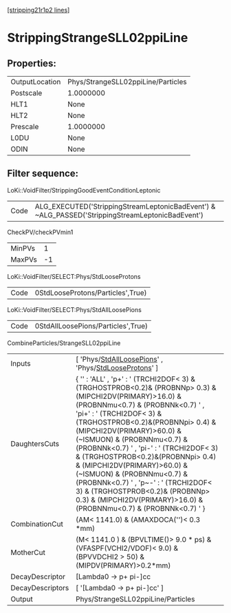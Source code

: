 [[stripping21r1p2 lines]](./stripping21r1p2-index)

# StrippingStrangeSLL02ppiLine

## Properties:

|                |                                    |
|----------------|------------------------------------|
| OutputLocation | Phys/StrangeSLL02ppiLine/Particles |
| Postscale      | 1.0000000                          |
| HLT1           | None                               |
| HLT2           | None                               |
| Prescale       | 1.0000000                          |
| L0DU           | None                               |
| ODIN           | None                               |

## Filter sequence:

LoKi::VoidFilter/StrippingGoodEventConditionLeptonic

|      |                                                                                                  |
|------|--------------------------------------------------------------------------------------------------|
| Code | ALG_EXECUTED('StrippingStreamLeptonicBadEvent') & ~ALG_PASSED('StrippingStreamLeptonicBadEvent') |

CheckPV/checkPVmin1

|        |     |
|--------|-----|
| MinPVs | 1   |
| MaxPVs | -1  |

LoKi::VoidFilter/SELECT:Phys/StdLooseProtons

|      |                                   |
|------|-----------------------------------|
| Code | 0StdLooseProtons/Particles',True) |

LoKi::VoidFilter/SELECT:Phys/StdAllLoosePions

|      |                                    |
|------|------------------------------------|
| Code | 0StdAllLoosePions/Particles',True) |

CombineParticles/StrangeSLL02ppiLine

|                  |                                                                                                                                                                                                                                                                                                                                                                                                                                                                                                                                                                                       |
|------------------|---------------------------------------------------------------------------------------------------------------------------------------------------------------------------------------------------------------------------------------------------------------------------------------------------------------------------------------------------------------------------------------------------------------------------------------------------------------------------------------------------------------------------------------------------------------------------------------|
| Inputs           | [ 'Phys/[StdAllLoosePions](./stripping21r1p2-commonparticles-stdallloosepions)' , 'Phys/[StdLooseProtons](./stripping21r1p2-commonparticles-stdlooseprotons)' ]                                                                                                                                                                                                                                                                                                                                                                                                                     |
| DaughtersCuts    | { '' : 'ALL' , 'p+' : ' (TRCHI2DOF\< 3) & (TRGHOSTPROB\<0.2)& (PROBNNp\> 0.3) & (MIPCHI2DV(PRIMARY)\>16.0) & (PROBNNmu\<0.7) & (PROBNNk\<0.7) ' , 'pi+' : ' (TRCHI2DOF\< 3) & (TRGHOSTPROB\<0.2)&(PROBNNpi\> 0.4) & (MIPCHI2DV(PRIMARY)\>60.0) & (~ISMUON) & (PROBNNmu\<0.7) & (PROBNNk\<0.7) ' , 'pi-' : ' (TRCHI2DOF\< 3) & (TRGHOSTPROB\<0.2)&(PROBNNpi\> 0.4) & (MIPCHI2DV(PRIMARY)\>60.0) & (~ISMUON) & (PROBNNmu\<0.7) & (PROBNNk\<0.7) ' , 'p~-' : ' (TRCHI2DOF\< 3) & (TRGHOSTPROB\<0.2)& (PROBNNp\> 0.3) & (MIPCHI2DV(PRIMARY)\>16.0) & (PROBNNmu\<0.7) & (PROBNNk\<0.7) ' } |
| CombinationCut   | (AM\< 1141.0) & (AMAXDOCA('')\< 0.3 \*mm)                                                                                                                                                                                                                                                                                                                                                                                                                                                                                                                                             |
| MotherCut        | (M\< 1141.0 ) & (BPVLTIME()\> 9.0 \* ps) & (VFASPF(VCHI2/VDOF)\< 9.0) & (BPVVDCHI2 \> 50) & (MIPDV(PRIMARY)\>0.2\*mm)                                                                                                                                                                                                                                                                                                                                                                                                                                                                 |
| DecayDescriptor  | [Lambda0 -\> p+ pi-]cc                                                                                                                                                                                                                                                                                                                                                                                                                                                                                                                                                              |
| DecayDescriptors | [ '[Lambda0 -\> p+ pi-]cc' ]                                                                                                                                                                                                                                                                                                                                                                                                                                                                                                                                                      |
| Output           | Phys/StrangeSLL02ppiLine/Particles                                                                                                                                                                                                                                                                                                                                                                                                                                                                                                                                                    |
